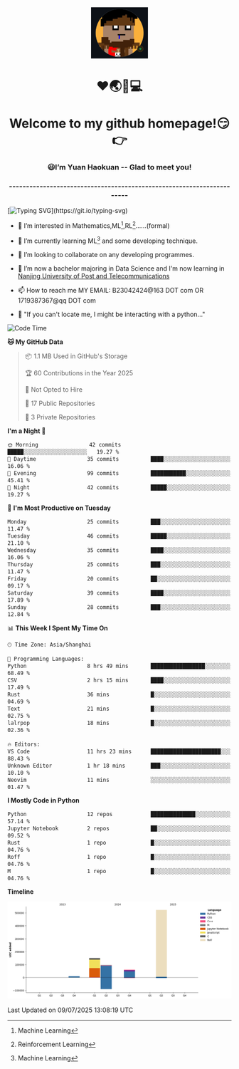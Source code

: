 <div align=center>
  <img width=128 src="image/figure.png">
</div>
<h1 align="center">❤🌏🚩💻</h1>
<h1 align="center">Welcome to my github homepage!😏👉</h1>
<h3 align="center" >😃I’m Yuan Haokuan -- Glad to meet you!</h3>
<h3 align="center" >----------------------------------------------------------------------</h3>

  [![Typing SVG](https://readme-typing-svg.herokuapp.com?font=Fira+Code&pause=1000&random=false&width=450&lines=Here's+my+personal+infomation:)](https://git.io/typing-svg)

- 👀 I’m interested in Mathematics,ML[^1],RL[^2]......(formal)
  
- 🌱 I’m currently learning ML[^1] and some developing technique.
  
- 💞️ I’m looking to collaborate on any developing programmes.
  
- 🍉 I’m now a bachelor majoring in Data Science and I'm now learning in [Nanjing University of Post and Telecommunications](https://www.njupt.edu.cn/main.psp)
  
- 📫 How to reach me MY EMAIL: B23042424@163 DOT com OR 1719387367@qq DOT com

- 🐍 "If you can't locate me, I might be interacting with a python..."

<!--START_SECTION:waka-->
![Code Time](http://img.shields.io/badge/Code%20Time-335%20hrs%2039%20mins-blue)

**🐱 My GitHub Data** 

> 📦 1.1 MB Used in GitHub's Storage 
 > 
> 🏆 60 Contributions in the Year 2025
 > 
> 🚫 Not Opted to Hire
 > 
> 📜 17 Public Repositories 
 > 
> 🔑 3 Private Repositories 
 > 
**I'm a Night 🦉** 

```text
🌞 Morning                42 commits          █████░░░░░░░░░░░░░░░░░░░░   19.27 % 
🌆 Daytime                35 commits          ████░░░░░░░░░░░░░░░░░░░░░   16.06 % 
🌃 Evening                99 commits          ███████████░░░░░░░░░░░░░░   45.41 % 
🌙 Night                  42 commits          █████░░░░░░░░░░░░░░░░░░░░   19.27 % 
```
📅 **I'm Most Productive on Tuesday** 

```text
Monday                   25 commits          ███░░░░░░░░░░░░░░░░░░░░░░   11.47 % 
Tuesday                  46 commits          █████░░░░░░░░░░░░░░░░░░░░   21.10 % 
Wednesday                35 commits          ████░░░░░░░░░░░░░░░░░░░░░   16.06 % 
Thursday                 25 commits          ███░░░░░░░░░░░░░░░░░░░░░░   11.47 % 
Friday                   20 commits          ██░░░░░░░░░░░░░░░░░░░░░░░   09.17 % 
Saturday                 39 commits          ████░░░░░░░░░░░░░░░░░░░░░   17.89 % 
Sunday                   28 commits          ███░░░░░░░░░░░░░░░░░░░░░░   12.84 % 
```


📊 **This Week I Spent My Time On** 

```text
🕑︎ Time Zone: Asia/Shanghai

💬 Programming Languages: 
Python                   8 hrs 49 mins       █████████████████░░░░░░░░   68.49 % 
CSV                      2 hrs 15 mins       ████░░░░░░░░░░░░░░░░░░░░░   17.49 % 
Rust                     36 mins             █░░░░░░░░░░░░░░░░░░░░░░░░   04.69 % 
Text                     21 mins             █░░░░░░░░░░░░░░░░░░░░░░░░   02.75 % 
lalrpop                  18 mins             █░░░░░░░░░░░░░░░░░░░░░░░░   02.36 % 

🔥 Editors: 
VS Code                  11 hrs 23 mins      ██████████████████████░░░   88.43 % 
Unknown Editor           1 hr 18 mins        ███░░░░░░░░░░░░░░░░░░░░░░   10.10 % 
Neovim                   11 mins             ░░░░░░░░░░░░░░░░░░░░░░░░░   01.47 % 
```

**I Mostly Code in Python** 

```text
Python                   12 repos            ██████████████░░░░░░░░░░░   57.14 % 
Jupyter Notebook         2 repos             ██░░░░░░░░░░░░░░░░░░░░░░░   09.52 % 
Rust                     1 repo              █░░░░░░░░░░░░░░░░░░░░░░░░   04.76 % 
Roff                     1 repo              █░░░░░░░░░░░░░░░░░░░░░░░░   04.76 % 
M                        1 repo              █░░░░░░░░░░░░░░░░░░░░░░░░   04.76 % 
```



**Timeline**

![Lines of Code chart](https://raw.githubusercontent.com/WilbertYuan/WilbertYuan/main/assets/bar_graph.png)


 Last Updated on 09/07/2025 13:08:19 UTC
<!--END_SECTION:waka-->

<!---
WilbertYuan/WilbertYuan is a ✨ special ✨ repository because its `README.md` (this file) appears on your GitHub profile.
You can click the Preview link to take a look at your changes.
--->
[^1]:Machine Learning
[^2]:Reinforcement Learning
